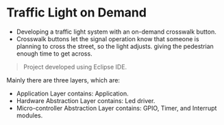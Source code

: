 # Traffic Light on Demand

- Developing a traffic light system with an on-demand crosswalk button.  
- Crosswalk buttons let the signal operation know that someone is planning to cross the street, so the light adjusts. giving the pedestrian enough time to get across.



> Project developed using Eclipse IDE.

Mainly there are three layers, which are:
- Application Layer contains: Application.
- Hardware Abstraction Layer contains: Led driver.
- Micro-controller Abstraction Layer contains: GPIO, Timer, and Interrupt modules.

